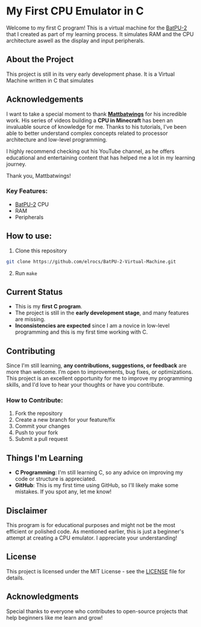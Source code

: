 # My First CPU Emulator in C

Welcome to my first C program! This is a virtual machine for the [BatPU-2](https://github.com/mattbatwings/BatPU-2) that I created as part of my learning process. It simulates RAM and the CPU architecture aswell as the display and input peripherals.

## About the Project

This project is still in its very early development phase. It is a Virtual Machine written in C that simulates 

## Acknowledgements

I want to take a special moment to thank **[Mattbatwings](https://www.youtube.com/@mattbatwings)** for his incredible work. His series of videos building a **CPU in Minecraft** has been an invaluable source of knowledge for me. Thanks to his tutorials, I've been able to better understand complex concepts related to processor architecture and low-level programming.

I highly recommend checking out his YouTube channel, as he offers educational and entertaining content that has helped me a lot in my learning journey.

Thank you, Mattbatwings!


### Key Features:
- [BatPU-2](https://github.com/mattbatwings/BatPU-2) CPU
- RAM
- Peripherals

## How to use:
1. Clone this repository
```bash 
git clone https://github.com/elrocs/BatPU-2-Virtual-Machine.git
```

2. Run `make`

## Current Status

- This is my **first C program**.
- The project is still in the **early development stage**, and many features are missing.
- **Inconsistencies are expected** since I am a novice in low-level programming and this is my first time working with C.

## Contributing

Since I'm still learning, **any contributions, suggestions, or feedback** are more than welcome. I’m open to improvements, bug fixes, or optimizations. This project is an excellent opportunity for me to improve my programming skills, and I'd love to hear your thoughts or have you contribute.

### How to Contribute:
1. Fork the repository
2. Create a new branch for your feature/fix
3. Commit your changes
4. Push to your fork
5. Submit a pull request

## Things I'm Learning
- **C Programming**: I'm still learning C, so any advice on improving my code or structure is appreciated.
- **GitHub**: This is my first time using GitHub, so I'll likely make some mistakes. If you spot any, let me know!

## Disclaimer

This program is for educational purposes and might not be the most efficient or polished code. As mentioned earlier, this is just a beginner's attempt at creating a CPU emulator. I appreciate your understanding!

## License

This project is licensed under the MIT License - see the [LICENSE](LICENSE) file for details.

## Acknowledgments

Special thanks to everyone who contributes to open-source projects that help beginners like me learn and grow!
